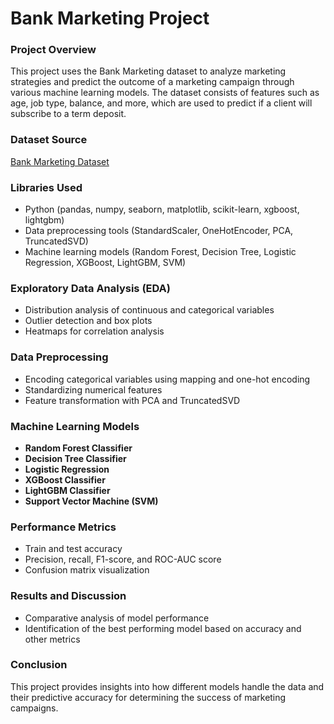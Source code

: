# Bank Marketing Project

### Project Overview
This project uses the Bank Marketing dataset to analyze marketing strategies and predict the outcome of a marketing campaign through various machine learning models. The dataset consists of features such as age, job type, balance, and more, which are used to predict if a client will subscribe to a term deposit.

### Dataset Source
[Bank Marketing Dataset](https://archive.ics.uci.edu/dataset/222/bank+marketing)


### Libraries Used
- Python (pandas, numpy, seaborn, matplotlib, scikit-learn, xgboost, lightgbm)
- Data preprocessing tools (StandardScaler, OneHotEncoder, PCA, TruncatedSVD)
- Machine learning models (Random Forest, Decision Tree, Logistic Regression, XGBoost, LightGBM, SVM)

### Exploratory Data Analysis (EDA)
- Distribution analysis of continuous and categorical variables
- Outlier detection and box plots
- Heatmaps for correlation analysis

### Data Preprocessing
- Encoding categorical variables using mapping and one-hot encoding
- Standardizing numerical features
- Feature transformation with PCA and TruncatedSVD

### Machine Learning Models
- **Random Forest Classifier**
- **Decision Tree Classifier**
- **Logistic Regression**
- **XGBoost Classifier**
- **LightGBM Classifier**
- **Support Vector Machine (SVM)**

### Performance Metrics
- Train and test accuracy
- Precision, recall, F1-score, and ROC-AUC score
- Confusion matrix visualization

### Results and Discussion
- Comparative analysis of model performance
- Identification of the best performing model based on accuracy and other metrics

### Conclusion
This project provides insights into how different models handle the data and their predictive accuracy for determining the success of marketing campaigns.

